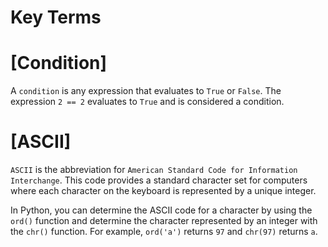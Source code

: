 # Key Terms

# [Condition]
A `condition` is any expression that evaluates to `True` or `False`. 
The expression `2 == 2` evaluates to `True` and is considered a condition.

# [ASCII]
`ASCII` is the abbreviation for `American Standard Code for Information Interchange`. 
This code provides a standard character set for computers where each character on the 
keyboard is represented by a unique integer.

In Python, you can determine the ASCII code for a character by using the `ord()` function 
and determine the character represented by an integer with the `chr()` function. 
For example, `ord('a')` returns `97` and `chr(97)` returns `a`.